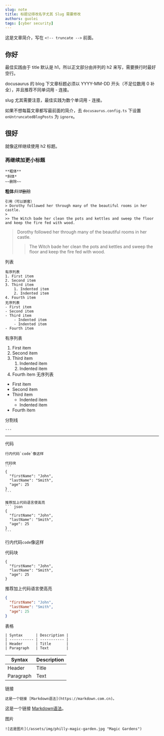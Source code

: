 ```yaml
---
slug: note
title: 标题记得改名字尤其 Slug 需要修改
authors: guolei
tags: [cyber security]
---
```


这是文章简介，写在 `<!-- truncate -->` 前面。

<!-- truncate -->

## 你好

最佳实践由于 title 默认是 h1，所以正文部分由并列的 h2 来写，需要换行时最好空行。

docusaurus 的 blog 下文章标题必须以 YYYY-MM-DD 开头（不足位数用 0 补全），并且推荐不同单词用 - 连接。

slug 尤其需要注意，最佳实践为数个单词用 - 连接。

如果不想每篇文章都写最前面的简介，去 `docusaurus.config.ts` 下设置 `onUntruncatedBlogPosts` 为 `ignore`。

## 很好

就像这样继续使用 h2 标题。

### 再继续加更小标题

```
**粗体**
*斜体*
~~删除~~
```

**粗体***斜体*~~删除~~

```
引用（可以嵌套）
> Dorothy followed her through many of the beautiful rooms in her castle.
>
>> The Witch bade her clean the pots and kettles and sweep the floor and keep the fire fed with wood.
```

> Dorothy followed her through many of the beautiful rooms in her castle.
>
>> The Witch bade her clean the pots and kettles and sweep the floor and keep the fire fed with wood.

列表

```
有序列表
1. First item
2. Second item
3. Third item
    1. Indented item
    2. Indented item
4. Fourth item
无序列表
- First item
- Second item
- Third item
    - Indented item
    - Indented item
- Fourth item
```

有序列表
1. First item
2. Second item
3. Third item
    1. Indented item
    2. Indented item
4. Fourth item
无序列表
- First item
- Second item
- Third item
    - Indented item
    - Indented item
- Fourth item

分割线

```
---
```

---

代码

````
行内代码`code`像这样

代码块
```
{
  "firstName": "John",
  "lastName": "Smith",
  "age": 25
}
```

推荐加上代码语言使高亮
``` json
{
  "firstName": "John",
  "lastName": "Smith",
  "age": 25
}
```
````

行内代码`code`像这样

代码块
```
{
  "firstName": "John",
  "lastName": "Smith",
  "age": 25
}
```

推荐加上代码语言使高亮
``` json
{
  "firstName": "John",
  "lastName": "Smith",
  "age": 25
}
```

表格

```
| Syntax      | Description |
| ----------- | ----------- |
| Header      | Title       |
| Paragraph   | Text        |
```

| Syntax      | Description |
| ----------- | ----------- |
| Header      | Title       |
| Paragraph   | Text        |

链接

```
这是一个链接 [Markdown语法](https://markdown.com.cn)。
```

这是一个链接 [Markdown语法](https://markdown.com.cn)。

图片

```
![这是图片](/assets/img/philly-magic-garden.jpg "Magic Gardens")
```
